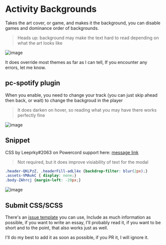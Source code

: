# Activity Backgrounds
Takes the art cover, or game, and makes it the background, you can disable games and dominance order of backgrounds.
> Heads up: background may make the text hard to read depending on what the art looks like

![image](https://crenshaw.otters.store/uploads/b1215eff-59ca-4766-99c4-8d7ffb87d6a7/5Ur1YhyM.png)

It does override most themes as far as I can tell, If you encounter any errors, let me know.

## pc-spotify plugin
When you enable, you need to change your track (you can just skip ahead then back, or wait) to change the backgroud in the player
> It does darken on hover, so reading what you may have there works perfectly fine

![image](https://crenshaw.otters.store/uploads/b1215eff-59ca-4766-99c4-8d7ffb87d6a7/5WwVx32P.png)

## Snippet
CSS by Leeprky#2063 on Powercord support here: [message link](https://canary.discord.com/channels/538759280057122817/755005803303403570/834526028486934548)
> Not required, but it does improve visiability of text for the modal
```css
.header-QKLPzZ, .headerFill-adLl4x {backdrop-filter: blur(2px);}
.assets-VMAukC { display: none;}
.body-ZAhrcj {margin-left: -20px;}
```
![image](https://i.gyazo.com/thumb/1200/9cc7942b0ff7336e187aac9e752a38d9-png.jpg)


## Submit CSS/SCSS
There's an [issue template](https://github.com/Crenshaw1312/ActivityBackgrounds/issues/new?assignees=Crenshaw1312&labels=enhancement&template=css-request.md&title=CSS+Request) you can use, Include as much information as possible, if you want to write an essay, I'll probably read it, if you want to be short and to the point, that also works just as well.

I'll do my best to add it as soon as possible, if you PR it, I will ignore it.